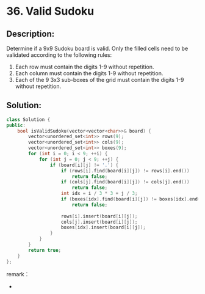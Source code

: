 # 36. Valid Sudoku

## Description:

Determine if a 9x9 Sudoku board is valid. Only the filled cells need to be validated according to the following rules:

1. Each row must contain the digits 1-9 without repetition.
2. Each column must contain the digits 1-9 without repetition.
3. Each of the 9 3x3 sub-boxes of the grid must contain the digits 1-9 without repetition.

## Solution:

```c++
class Solution {
public:
    bool isValidSudoku(vector<vector<char>>& board) {
        vector<unordered_set<int>> rows(9);
        vector<unordered_set<int>> cols(9);
        vector<unordered_set<int>> boxes(9);
        for (int i = 0; i < 9; ++i) {
            for (int j = 0; j < 9; ++j) {
                if (board[i][j] != '.') {
                    if (rows[i].find(board[i][j]) != rows[i].end())
                        return false;
                    if (cols[j].find(board[i][j]) != cols[j].end())
                        return false;
                    int idx = i / 3 * 3 + j / 3;
                    if (boxes[idx].find(board[i][j]) != boxes[idx].end())
                        return false;
                    
                    rows[i].insert(board[i][j]);
                    cols[j].insert(board[i][j]);
                    boxes[idx].insert(board[i][j]);
                }
            }
        }
        return true;
    }
};
```

remark：

- 
